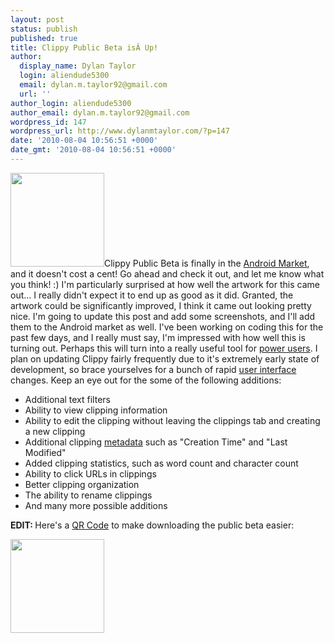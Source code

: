 ```yaml
---
layout: post
status: publish
published: true
title: Clippy Public Beta isÂ Up!
author:
  display_name: Dylan Taylor
  login: aliendude5300
  email: dylan.m.taylor92@gmail.com
  url: ''
author_login: aliendude5300
author_email: dylan.m.taylor92@gmail.com
wordpress_id: 147
wordpress_url: http://www.dylanmtaylor.com/?p=147
date: '2010-08-04 10:56:51 +0000'
date_gmt: '2010-08-04 10:56:51 +0000'
---
```

<p><a href="/images/blog/2010/12/clippy-logo1.png"><img class="alignleft size-thumbnail wp-image-123" title="Clippy Logo" src="http://www.dylanmtaylor.com/wp-content/uploads/2010/11/clippy-logo1.png" alt="" width="150" height="150" /></a>Clippy Public Beta is finally in the <a class="zem_slink" title="Android Market" rel="homepage" href="http://www.android.com/market/">Android Market</a>, and it doesn't cost a cent! Go ahead and check it out, and let me know what you think! :) I'm particularly surprised at how well the artwork for this came out... I really didn't expect it to end up as good as it did. Granted, the artwork could be significantly improved, I think it came out looking pretty nice. I'm going to update this post and add some screenshots, and I'll add them to the Android market as well. I've been working on coding this for the past few days, and I really must say, I'm impressed with how well this is turning out. Perhaps this will turn into a really useful tool for <a class="zem_slink" title="Power user" rel="wikipedia" href="http://en.wikipedia.org/wiki/Power_user">power users</a>. I plan on updating Clippy fairly frequently due to it's extremely early state of development, so brace yourselves for a bunch of rapid <a class="zem_slink" title="User interface" rel="wikipedia" href="http://en.wikipedia.org/wiki/User_interface">user interface</a> changes. Keep an eye out for the some of the following additions:</p>
<ul>
<li>Additional text filters</li>
<li>Ability to view clipping information</li>
<li>Ability to edit the clipping without leaving the clippings tab and creating a new clipping</li>
<li>Additional clipping <a class="zem_slink" title="Metadata" rel="wikipedia" href="http://en.wikipedia.org/wiki/Metadata">metadata</a> such as "Creation Time" and "Last Modified"</li>
<li>Added clipping statistics, such as word count and character count</li>
<li>Ability to click URLs in clippings</li>
<li>Better clipping organization</li>
<li>The ability to rename clippings</li>
<li>And many more possible additions</li>
</ul>
<p><strong>EDIT: </strong>Here's a <a class="zem_slink" title="QR Code" rel="wikipedia" href="http://en.wikipedia.org/wiki/QR_Code">QR Code</a> to make downloading the public beta easier:</p>
<p><a href="/images/blog/2010/12/clippy-beta-qrcode.png"><img class="alignleft size-thumbnail wp-image-186" title="Clippy Public Beta QR Code" src="http://www.dylanmtaylor.com/wp-content/uploads/2010/11/clippy-beta-qrcode.png" alt="" width="150" height="150" /></a></p>
